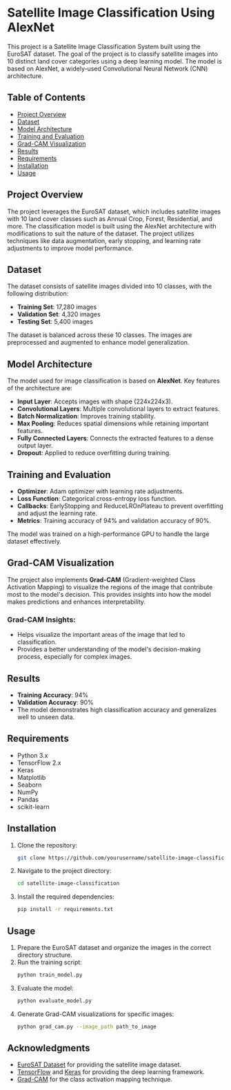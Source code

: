 # Satellite Image Classification Using AlexNet

This project is a Satellite Image Classification System built using the EuroSAT dataset. The goal of the project is to classify satellite images into 10 distinct land cover categories using a deep learning model. The model is based on AlexNet, a widely-used Convolutional Neural Network (CNN) architecture.

## Table of Contents
- [Project Overview](#project-overview)
- [Dataset](#dataset)
- [Model Architecture](#model-architecture)
- [Training and Evaluation](#training-and-evaluation)
- [Grad-CAM Visualization](#grad-cam-visualization)
- [Results](#results)
- [Requirements](#requirements)
- [Installation](#installation)
- [Usage](#usage)

## Project Overview

The project leverages the EuroSAT dataset, which includes satellite images with 10 land cover classes such as Annual Crop, Forest, Residential, and more. The classification model is built using the AlexNet architecture with modifications to suit the nature of the dataset. The project utilizes techniques like data augmentation, early stopping, and learning rate adjustments to improve model performance.

## Dataset

The dataset consists of satellite images divided into 10 classes, with the following distribution:

- **Training Set**: 17,280 images
- **Validation Set**: 4,320 images
- **Testing Set**: 5,400 images

The dataset is balanced across these 10 classes. The images are preprocessed and augmented to enhance model generalization.

## Model Architecture

The model used for image classification is based on **AlexNet**. Key features of the architecture are:

- **Input Layer**: Accepts images with shape (224x224x3).
- **Convolutional Layers**: Multiple convolutional layers to extract features.
- **Batch Normalization**: Improves training stability.
- **Max Pooling**: Reduces spatial dimensions while retaining important features.
- **Fully Connected Layers**: Connects the extracted features to a dense output layer.
- **Dropout**: Applied to reduce overfitting during training.

## Training and Evaluation

- **Optimizer**: Adam optimizer with learning rate adjustments.
- **Loss Function**: Categorical cross-entropy loss function.
- **Callbacks**: EarlyStopping and ReduceLROnPlateau to prevent overfitting and adjust the learning rate.
- **Metrics**: Training accuracy of 94% and validation accuracy of 90%.

The model was trained on a high-performance GPU to handle the large dataset effectively.

## Grad-CAM Visualization

The project also implements **Grad-CAM** (Gradient-weighted Class Activation Mapping) to visualize the regions of the image that contribute most to the model's decision. This provides insights into how the model makes predictions and enhances interpretability.

### Grad-CAM Insights:
- Helps visualize the important areas of the image that led to classification.
- Provides a better understanding of the model's decision-making process, especially for complex images.

## Results

- **Training Accuracy**: 94%
- **Validation Accuracy**: 90%
- The model demonstrates high classification accuracy and generalizes well to unseen data.

## Requirements

- Python 3.x
- TensorFlow 2.x
- Keras
- Matplotlib
- Seaborn
- NumPy
- Pandas
- scikit-learn

## Installation

1. Clone the repository:
    ```bash
    git clone https://github.com/yourusername/satellite-image-classification.git
    ```
2. Navigate to the project directory:
    ```bash
    cd satellite-image-classification
    ```
3. Install the required dependencies:
    ```bash
    pip install -r requirements.txt
    ```

## Usage

1. Prepare the EuroSAT dataset and organize the images in the correct directory structure.
2. Run the training script:
    ```bash
    python train_model.py
    ```
3. Evaluate the model:
    ```bash
    python evaluate_model.py
    ```
4. Generate Grad-CAM visualizations for specific images:
    ```bash
    python grad_cam.py --image_path path_to_image
    ```

## Acknowledgments

- [EuroSAT Dataset](https://github.com/phelber/eurosat) for providing the satellite image dataset.
- [TensorFlow](https://www.tensorflow.org/) and [Keras](https://keras.io/) for providing the deep learning framework.
- [Grad-CAM](https://arxiv.org/abs/1610.02391) for the class activation mapping technique.

